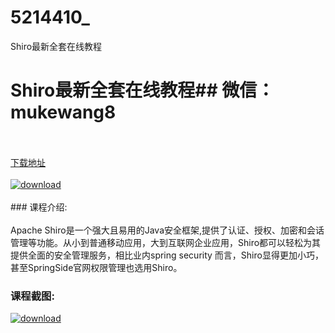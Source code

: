# 5214410_
Shiro最新全套在线教程
# Shiro最新全套在线教程## 微信：mukewang8
<br/></br>[下载地址](http://www.36tz.cn/article/5214410 "下载地址")
<br/></br>[![download](http://36tz.cn/muke_img/2020_07_1-46-300x229.png "下载地址")](http://www.36tz.cn/article/5214410 "下载地址")
<br/></br>### 课程介绍:<br/></br>Apache Shiro是一个强大且易用的Java安全框架,提供了认证、授权、加密和会话管理等功能。从小到普通移动应用，大到互联网企业应用，Shiro都可以轻松为其提供全面的安全管理服务，相比业内spring security 而言，Shiro显得更加小巧，甚至SpringSide官网权限管理也选用Shiro。

### 课程截图:
[![download](http://36tz.cn/muke_img/2020_07_2-54.png "下载地址")](http://www.36tz.cn/article/5214410 "下载地址")
